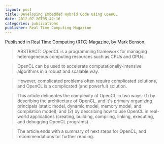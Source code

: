 ```yaml
---
layout: post
title: Developing Embedded Hybrid Code Using OpenCL
date: 2012-07-20T05:42:16
categories: publications
publisher: Real Time Computing Magazine
---
```


[Published](http://rtcmagazine.com/articles/view/102657) in [Real Time
Computing (RTC) Magazine](http://rtcmagazine.com/), by Mark Benson. 

> ABSTRACT: OpenCL is a programming framework for managing heterogeneous computing resources such as CPUs and GPUs. 

> OpenCL can be used to accelerate computationally-intensive algorithms in a robust and scalable way. 

> However, complicated problems often require complicated solutions, and OpenCL is a complicated (and powerful) solution. 

> This article delineates the complexity of OpenCL in two ways: (1) by describing the architecture of OpenCL, and it's primary organizing principals (static model, dynamic model, memory model, and compilation model); and (2) by describing how to use OpenCL in real-world applications (creating, building, compiling, linking, executing, and debugging OpenCL programs). 

> The article ends with a summary of next steps for OpenCL, and recommendations for further reading.

